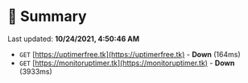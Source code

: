 # 📖 Summary
Last updated: **10/24/2021, 4:50:46 AM**

- `GET` [https://uptimerfree.tk](https://uptimerfree.tk) - **Down** (164ms)
- `GET` [https://monitoruptimer.tk](https://monitoruptimer.tk) - **Down** (3933ms)
